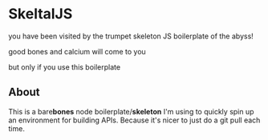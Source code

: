 # SkeltalJS

you have been visited by the trumpet skeleton JS boilerplate of the abyss!

good bones and calcium will come to you 

but only if you use this boilerplate

## About

This is a bare**bones** node boilerplate/**skeleton** I'm using to quickly spin up an environment for building APIs. Because it's nicer to just do a git pull each time.

